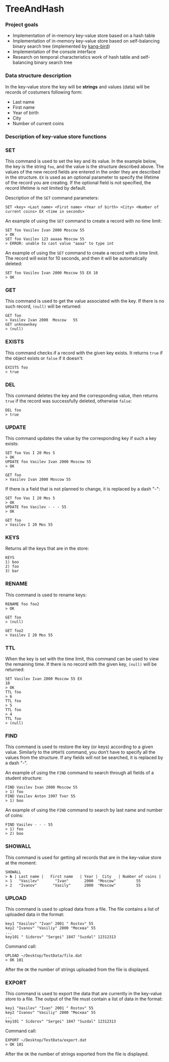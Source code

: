 # TreeAndHash

### Project goals

* Implementation of in-memory key-value store based on a hash table
* Implementation of in-memory key-value store based on self-balancing binary search tree  (implemented by [kang-bird](https://github.com/kang-bird))
* Implementation of the console interface
* Research on temporal characteristics work of hash table and self-balancing binary search tree

### Data structure description

In the key-value store the key will be **strings** and values (data) will be records of costumers following form:

* Last name
* First name
* Year of birth
* City
* Number of current coins

### Description of key-value store functions

### SET

This command is used to set the key and its value. In the example below, the key is the string `foo`, and the value is the structure described above. The values of the new record fields are entered in the order they are described in the structure. `EX` is used as an optional parameter to specify the lifetime of the record you are creating. If the optional field is not specified, the record lifetime is not limited by default.

Description of the `SET` command parameters:

```
SET <key> <Last name> <First name> <Year of birth> <City> <Number of current coins> EX <time in seconds>
```

An example of using the `SET` command to create a record with no time limit:

```
SET foo Vasilev Ivan 2000 Moscow 55 
> OK
SET foo Vasilev 123 aaaaa Moscow 55 
> ERROR: unable to cast value "aaaa" to type int 
```

An example of using the `SET` command to create a record with a time limit. The record will exist for 10 seconds, and
then it will be automatically deleted:

```
SET foo Vasilev Ivan 2000 Moscow 55 EX 10 
> OK
```

### GET

This command is used to get the value associated with the key. If there is no such record, `(null)` will be returned:

```
GET foo
> Vasilev Ivan 2000  Moscow   55 
GET unknownkey
> (null)
```

### EXISTS

This command checks if a record with the given key exists. It returns `true` if the object exists or `false` if it
doesn't:

```
EXISTS foo
> true
```

### DEL

This command deletes the key and the corresponding value, then returns `true` if the record was successfully deleted,
otherwise `false`:

```
DEL foo
> true
```

### UPDATE

This command updates the value by the corresponding key if such a key exists:

```
SET foo Vas I 20 Mos 5 
> OK
UPDATE foo Vasilev Ivan 2000 Moscow 55 
> OK

GET foo
> Vasilev Ivan 2000 Moscow 55
```

If there is a field that is not planned to change, it is replaced by a dash "-":

```
SET foo Vas I 20 Mos 5 
> OK
UPDATE foo Vasilev - - - 55
> OK

GET foo
> Vasilev I 20 Mos 55 
```

### KEYS

Returns all the keys that are in the store:

```
KEYS
1) boo
2) foo
3) bar
```

### RENAME

This command is used to rename keys:

```
RENAME foo foo2
> OK

GET foo
> (null)

GET foo2
> Vasilev I 20 Mos 55
```

### TTL

When the key is set with the time limit, this command can be used to view the remaining time. If there is no record with
the given key, `(null)` will be returned:

```
SET Vasilev Ivan 2000 Moscow 55 EX
10
> OK
TTL foo
> 6
TTL foo
> 5
TTL foo
> 4
TTL foo
> (null)
```

### FIND

This command is used to restore the key (or keys) according to a given value. Similarly to the `UPDATE` command, you don’t have to specify all the values from the structure. If any fields will not be searched, it is replaced by a dash "-".

An example of using the `FIND` command to search through all fields of a student structure:

```
FIND Vasilev Ivan 2000 Moscow 55 
> 1) foo
FIND Vasilev Anton 1997 Tver 55
> 1) boo
```

An example of using the `FIND` command to search by last name and number of coins:

```
FIND Vasilev - - - 55
> 1) foo
> 2) boo
```

### SHOWALL

This command is used for getting all records that are in the key-value store at the moment:

```
SHOWALL
> № | Last name |   First name   | Year |  City   | Number of coins |
> 1   "Vasilev"       "Ivan"       2000  "Moscow"         55 
> 2   "Ivanov"       "Vasily"      2000  "Moscow"         55 
```

### UPLOAD

This command is used to upload data from a file. The file contains a list of uploaded data in the format:

```
key1 "Vasilev" "Ivan" 2001 " Rostov" 55
key2 "Ivanov" "Vasiliy" 2000 "Москва" 55 
...
key101 " Sidorov" "Sergei" 1847 "Suzdal" 12312313 
```

Command call:

```
UPLOAD ~/Desktop/TestData/file.dat
> OK 101
```

After the `OK` the number of strings uploaded from the file is displayed.

### EXPORT

This command is used to export the data that are currently in the key-value store to a file. The output of the file must
contain a list of data in the format:

```
key1 "Vasilev" "Ivan" 2001 " Rostov" 55
key2 "Ivanov" "Vasiliy" 2000 "Москва" 55 
...
key101 " Sidorov" "Sergei" 1847 "Suzdal" 12312313 
```

Command call:

```
EXPORT ~/Desktop/TestData/export.dat
> OK 101
```

After the `OK` the number of strings exported from the file is displayed.

